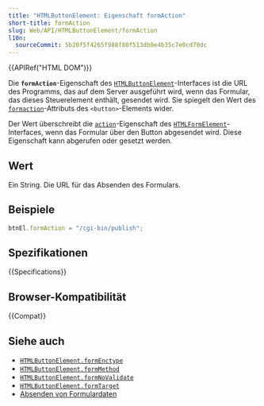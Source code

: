 ```yaml
---
title: "HTMLButtonElement: Eigenschaft formAction"
short-title: formAction
slug: Web/API/HTMLButtonElement/formAction
l10n:
  sourceCommit: 5b20f5f4265f988f80f513db0e4b35c7e0cd70dc
---
```


{{APIRef("HTML DOM")}}

Die **`formAction`**-Eigenschaft des [`HTMLButtonElement`](/de/docs/Web/API/HTMLButtonElement)-Interfaces ist die URL des Programms, das auf dem Server ausgeführt wird, wenn das Formular, das dieses Steuerelement enthält, gesendet wird. Sie spiegelt den Wert des [`formaction`](/de/docs/Web/HTML/Element/button#formaction)-Attributs des `<button>`-Elements wider.

Der Wert überschreibt die [`action`](/de/docs/Web/API/HTMLFormElement/action)-Eigenschaft des [`HTMLFormElement`](/de/docs/Web/API/HTMLFormElement)-Interfaces, wenn das Formular über den Button abgesendet wird. Diese Eigenschaft kann abgerufen oder gesetzt werden.

## Wert

Ein String. Die URL für das Absenden des Formulars.

## Beispiele

```js
btnEl.formAction = "/cgi-bin/publish";
```

## Spezifikationen

{{Specifications}}

## Browser-Kompatibilität

{{Compat}}

## Siehe auch

- [`HTMLButtonElement.formEnctype`](/de/docs/Web/API/HTMLButtonElement/formEnctype)
- [`HTMLButtonElement.formMethod`](/de/docs/Web/API/HTMLButtonElement/formMethod)
- [`HTMLButtonElement.formNoValidate`](/de/docs/Web/API/HTMLButtonElement/formNoValidate)
- [`HTMLButtonElement.formTarget`](/de/docs/Web/API/HTMLButtonElement/formTarget)
- [Absenden von Formulardaten](/de/docs/Learn_web_development/Extensions/Forms/Sending_and_retrieving_form_data)
